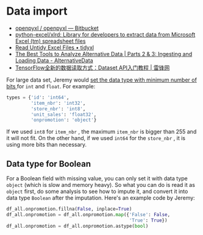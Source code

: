 # Data import

* [openpyxl / openpyxl — Bitbucket](https://bitbucket.org/openpyxl/openpyxl/src/default/)
* [python-excel/xlrd: Library for developers to extract data from Microsoft Excel \(tm\) spreadsheet files](https://github.com/python-excel/xlrd/)
* [Read Untidy Excel Files • tidyxl](https://nacnudus.github.io/tidyxl/)
* [The Best Tools to Analyze Alternative Data \| Parts 2 & 3: Ingesting and Loading Data - AlternativeData](https://alternativedata.org/the-best-tools-to-analyze-alternative-data-parts-2-3-ingesting-and-loading-data/)
* [TensorFlow全新的数据读取方式：Dataset API入门教程 \| 雷锋网](https://www.leiphone.com/news/201711/zV7yM5W1dFrzs8W5.html)



For large data set, Jeremy would [set the data type with minimum number of bits ](https://youtu.be/YSFG_W8JxBo?t=1130)for `int` and `float`. For example:

```python
types = {'id': 'int64',
         'item_nbr': 'int32',
         'store_nbr': 'int8',
         'unit_sales': 'float32',
         'onpromotion': 'object'}
```

 If we used `int8` for `item_nbr` , the maximum `item_nbr` is bigger than 255 and it will not fit. On the other hand, if we used `int64` for the `store_nbr` , it is using more bits than necessary.

## Data type for Boolean

For a Boolean field with missing value, you can only set it with data type `object` \(which is slow and memory heavy\). So what you can do is read it as `object` first, do some analysis to see how to impute it, and convert it into data type `Boolean` after the imputation. Here's an example code by Jeremy:

```python
df_all.onpromotion.fillna(False, inplace=True)
df_all.onpromotion = df_all.onpromotion.map({'False': False, 
                                             'True': True})
df_all.onpromotion = df_all.onpromotion.astype(bool)
```



